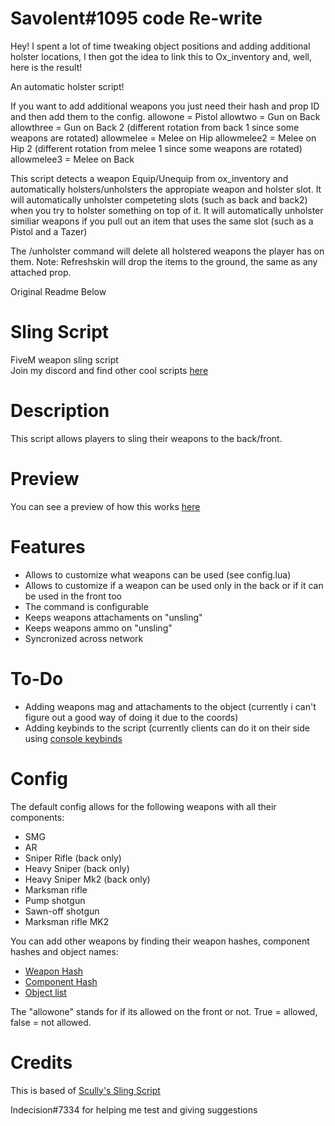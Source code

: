 #                              Savolent#1095 code Re-write
Hey! I spent a lot of time tweaking object positions and adding additional holster locations, 
I then got the idea to link this to Ox_inventory and, well, here is the result!

An automatic holster script!

If you want to add additional weapons you just need their hash and prop ID and then add them to the config.
			allowone = Pistol
			allowtwo = Gun on Back
			allowthree = Gun on Back 2 (different rotation from back 1 since some weapons are rotated)
			allowmelee = Melee on Hip
			allowmelee2 = Melee on Hip 2 (different rotation from melee 1 since some weapons are rotated)
			allowmelee3 = Melee on Back

This script detects a weapon Equip/Unequip from ox_inventory and automatically holsters/unholsters the appropiate weapon and holster slot.
It will automatically unholster competeting slots (such as back and back2) when you try to holster something on top of it.
It will automatically unholster similiar weapons if you pull out an item that uses the same slot (such as a Pistol and a Tazer)

The /unholster command will delete all holstered weapons the player has on them.
Note: Refreshskin will drop the items to the ground, the same as any attached prop.

Original Readme Below
# Sling Script
 FiveM weapon sling script  
 Join my discord and find other cool scripts [here](https://discord.gg/U5GY4Cwepz)
 
# Description

This script allows players to sling their weapons to the back/front.

# Preview

You can see a preview of how this works [here](https://youtu.be/HwekOJofxxg)

# Features

- Allows to customize what weapons can be used (see config.lua)
- Allows to customize if a weapon can be used only in the back or if it can be used in the front too
- The command is configurable
- Keeps weapons attachaments on "unsling"
- Keeps weapons ammo on "unsling"
- Syncronized across network

# To-Do

- Adding weapons mag and attachaments to the object (currently i can't figure out a good way of doing it due to the coords)
- Adding keybinds to the script (currently clients can do it on their side using [console keybinds](https://cookbook.fivem.net/2020/01/06/using-the-new-console-key-bindings/)

# Config

The default config allows for the following weapons with all their components:
 - SMG
 - AR
 - Sniper Rifle (back only)
 - Heavy Sniper (back only)
 - Heavy Sniper Mk2 (back only)
 - Marksman rifle
 - Pump shotgun
 - Sawn-off shotgun
 - Marksman rifle MK2

You can add other weapons by finding their weapon hashes, component hashes and object names:
- [Weapon Hash](https://wiki.gtanet.work/index.php?title=Weapons_Models)
- [Component Hash](https://wiki.rage.mp/index.php?title=Weapons_Components)
- [Object list](http://gtahash.site/)

The "allowone" stands for if its allowed on the front or not. True = allowed, false = not allowed.


# Credits
This is based of [Scully's Sling Script](https://forum.cfx.re/t/standalone-law-enforcement-sling/1365649)

Indecision#7334 for helping me test and giving suggestions
